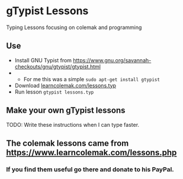 # gTypist Lessons

Typing Lessons focusing on colemak and programming

## Use

* Install GNU Typist from https://www.gnu.org/savannah-checkouts/gnu/gtypist/gtypist.html
* * For me this was a simple `sudo apt-get install gtypist`
* Download [learncolemak.com/lessons.typ](lessons.typ)
* Run lesson `gtypist lessons.typ`

## Make your own gTypist lessons

TODO: Write these instructions when I can type faster.

## The colemak lessons came from https://www.learncolemak.com/lessons.php
### If you find them useful go there and donate to his PayPal.
